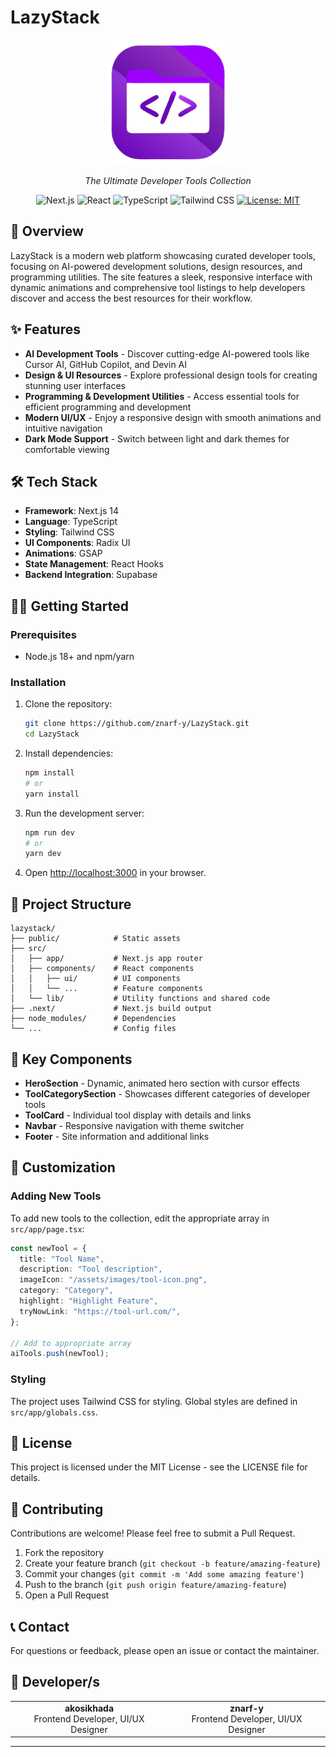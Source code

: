# LazyStack

<div align="center">
  <img src="./public/assets/images/logo.png" alt="LazyStack Logo" width="200"/>
  <p><em>The Ultimate Developer Tools Collection</em></p>
  
  ![Next.js](https://img.shields.io/badge/Next.js-14.2-black?style=flat&logo=next.js)
  ![React](https://img.shields.io/badge/React-18-61DAFB?style=flat&logo=react)
  ![TypeScript](https://img.shields.io/badge/TypeScript-5-blue?style=flat&logo=typescript)
  ![Tailwind CSS](https://img.shields.io/badge/Tailwind-3-38B2AC?style=flat&logo=tailwindcss)
  [![License: MIT](https://img.shields.io/badge/License-MIT-yellow.svg)](https://opensource.org/licenses/MIT)
</div>

## 🚀 Overview

LazyStack is a modern web platform showcasing curated developer tools, focusing on AI-powered development solutions, design resources, and programming utilities. The site features a sleek, responsive interface with dynamic animations and comprehensive tool listings to help developers discover and access the best resources for their workflow.

## ✨ Features

- **AI Development Tools** - Discover cutting-edge AI-powered tools like Cursor AI, GitHub Copilot, and Devin AI
- **Design & UI Resources** - Explore professional design tools for creating stunning user interfaces
- **Programming & Development Utilities** - Access essential tools for efficient programming and development
- **Modern UI/UX** - Enjoy a responsive design with smooth animations and intuitive navigation
- **Dark Mode Support** - Switch between light and dark themes for comfortable viewing

## 🛠️ Tech Stack

- **Framework**: Next.js 14
- **Language**: TypeScript
- **Styling**: Tailwind CSS
- **UI Components**: Radix UI
- **Animations**: GSAP
- **State Management**: React Hooks
- **Backend Integration**: Supabase

## 🏃‍♂️ Getting Started

### Prerequisites

- Node.js 18+ and npm/yarn

### Installation

1. Clone the repository:

   ```bash
   git clone https://github.com/znarf-y/LazyStack.git
   cd LazyStack
   ```

2. Install dependencies:

   ```bash
   npm install
   # or
   yarn install
   ```

3. Run the development server:

   ```bash
   npm run dev
   # or
   yarn dev
   ```

4. Open [http://localhost:3000](http://localhost:3000) in your browser.

## 📂 Project Structure

```
lazystack/
├── public/            # Static assets
├── src/
│   ├── app/           # Next.js app router
│   ├── components/    # React components
│   │   ├── ui/        # UI components
│   │   └── ...        # Feature components
│   └── lib/           # Utility functions and shared code
├── .next/             # Next.js build output
├── node_modules/      # Dependencies
└── ...                # Config files
```

## 🧩 Key Components

- **HeroSection** - Dynamic, animated hero section with cursor effects
- **ToolCategorySection** - Showcases different categories of developer tools
- **ToolCard** - Individual tool display with details and links
- **Navbar** - Responsive navigation with theme switcher
- **Footer** - Site information and additional links

## 🎨 Customization

### Adding New Tools

To add new tools to the collection, edit the appropriate array in `src/app/page.tsx`:

```typescript
const newTool = {
  title: "Tool Name",
  description: "Tool description",
  imageIcon: "/assets/images/tool-icon.png",
  category: "Category",
  highlight: "Highlight Feature",
  tryNowLink: "https://tool-url.com/",
};

// Add to appropriate array
aiTools.push(newTool);
```

### Styling

The project uses Tailwind CSS for styling. Global styles are defined in `src/app/globals.css`.

## 📝 License

This project is licensed under the MIT License - see the LICENSE file for details.

## 👥 Contributing

Contributions are welcome! Please feel free to submit a Pull Request.

1. Fork the repository
2. Create your feature branch (`git checkout -b feature/amazing-feature`)
3. Commit your changes (`git commit -m 'Add some amazing feature'`)
4. Push to the branch (`git push origin feature/amazing-feature`)
5. Open a Pull Request

## 📞 Contact

For questions or feedback, please open an issue or contact the maintainer.

## 👥 Developer/s

<table align="center">
  <tr>
    <td align="center">
      <b>akosikhada</b>
      <br />
      Frontend Developer, UI/UX Designer
    </td>
    <td align="center">
      <b>znarf-y</b>
      <br />
      Frontend Developer, UI/UX Designer
    </td>
  </tr>
</table>

---
